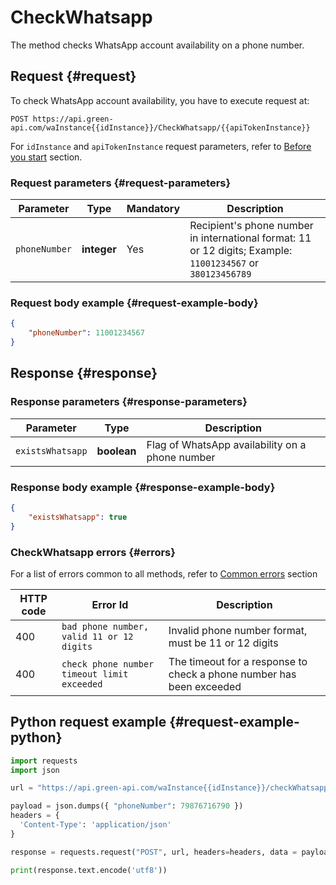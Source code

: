 # CheckWhatsapp

The method checks WhatsApp account availability on a phone number.

## Request {#request}

To check WhatsApp account availability, you have to execute request at:
```
POST https://api.green-api.com/waInstance{{idInstance}}/CheckWhatsapp/{{apiTokenInstance}}
```

For `idInstance` and `apiTokenInstance` request parameters, refer to [Before you start](../../before-start.md#parameters) section.

### Request parameters {#request-parameters}

Parameter | Type | Mandatory | Description
----- | ----- | ----- | -----
`phoneNumber` | **integer** | Yes | Recipient's phone number in international format: 11 or 12 digits; Example: `11001234567` or `380123456789`

### Request body example {#request-example-body}

```json
{
    "phoneNumber": 11001234567
}
```

## Response {#response}

### Response parameters {#response-parameters}

Parameter | Type |  Description
----- | ----- | ----- 
`existsWhatsapp` | **boolean** | Flag of WhatsApp availability on a phone number 

### Response body example {#response-example-body}

```json
{
    "existsWhatsapp": true
}
```

### CheckWhatsapp errors {#errors}

For a list of errors common to all methods, refer to [Common errors](../common-errors.md) section

HTTP code | Error Id | Description
----- | ----- | -----
400 | `bad phone number, valid 11 or 12 digits` | Invalid phone number format, must be 11 or 12 digits
400 | `check phone number timeout limit exceeded` | The timeout for a response to check a phone number has been exceeded

## Python request example  {#request-example-python}

```python
import requests
import json

url = "https://api.green-api.com/waInstance{{idInstance}}/checkWhatsapp/{{apiTokenInstance}}"

payload = json.dumps({ "phoneNumber": 79876716790 })
headers = {
  'Content-Type': 'application/json'
}

response = requests.request("POST", url, headers=headers, data = payload)

print(response.text.encode('utf8'))
```